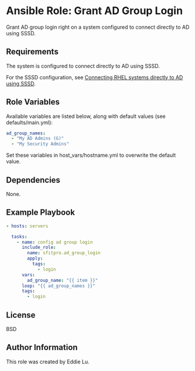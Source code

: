 Ansible Role: Grant AD Group Login
=========

Grant AD group login right on a system configured to connect directly to AD using SSSD.

Requirements
------------

The system is configured to connect directly to AD using SSSD.

For the SSSD configuration, see [Connecting RHEL systems directly to AD using SSSD](https://access.redhat.com/documentation/en-us/red_hat_enterprise_linux/8/html/integrating_rhel_systems_directly_with_windows_active_directory/connecting-rhel-systems-directly-to-ad-using-sssd_integrating-rhel-systems-directly-with-active-directory).

Role Variables
--------------

Available variables are listed below, along with default values (see defaults/main.yml):

```yaml
ad_group_names:
  - "My AD Admins (G)"
  - "My Security Admins"
```

Set these variables in host_vars/hostname.yml to overwrite the default value.

Dependencies
------------

None.

Example Playbook
----------------

```yaml
- hosts: servers

  tasks:
    - name: config ad group login
      include_role:
        name: sfitpro.ad_group_login
        apply:
          tags:
            - login
      vars:
        ad_group_name: "{{ item }}"
      loop: "{{ ad_group_names }}"
      tags:
        - login
```

License
-------

BSD

Author Information
------------------

This role was created by Eddie Lu.
